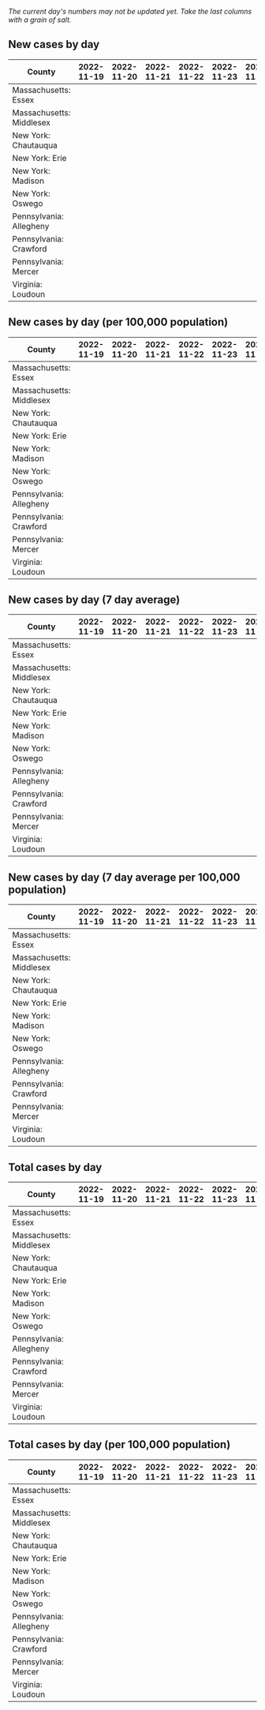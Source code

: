 _The current day's numbers may not be updated yet. Take the last columns with a grain of salt._
## New cases by day

| County | 2022-11-19 | 2022-11-20 | 2022-11-21 | 2022-11-22 | 2022-11-23 | 2022-11-24 | 2022-11-25 |
| --- | --- | --- | --- | --- | --- | --- | --- |
| Massachusetts: Essex |  |  |  |  |  |  |  |
| Massachusetts: Middlesex |  |  |  |  |  |  |  |
| New York: Chautauqua |  |  |  |  |  |  |  |
| New York: Erie |  |  |  |  |  |  |  |
| New York: Madison |  |  |  |  |  |  |  |
| New York: Oswego |  |  |  |  |  |  |  |
| Pennsylvania: Allegheny |  |  |  |  |  |  |  |
| Pennsylvania: Crawford |  |  |  |  |  |  |  |
| Pennsylvania: Mercer |  |  |  |  |  |  |  |
| Virginia: Loudoun |  |  |  |  |  |  |  |

## New cases by day (per 100,000 population)

| County | 2022-11-19 | 2022-11-20 | 2022-11-21 | 2022-11-22 | 2022-11-23 | 2022-11-24 | 2022-11-25 |
| --- | --- | --- | --- | --- | --- | --- | --- |
| Massachusetts: Essex |  |  |  |  |  |  |  |
| Massachusetts: Middlesex |  |  |  |  |  |  |  |
| New York: Chautauqua |  |  |  |  |  |  |  |
| New York: Erie |  |  |  |  |  |  |  |
| New York: Madison |  |  |  |  |  |  |  |
| New York: Oswego |  |  |  |  |  |  |  |
| Pennsylvania: Allegheny |  |  |  |  |  |  |  |
| Pennsylvania: Crawford |  |  |  |  |  |  |  |
| Pennsylvania: Mercer |  |  |  |  |  |  |  |
| Virginia: Loudoun |  |  |  |  |  |  |  |

## New cases by day (7 day average)

| County | 2022-11-19 | 2022-11-20 | 2022-11-21 | 2022-11-22 | 2022-11-23 | 2022-11-24 | 2022-11-25 |
| --- | --- | --- | --- | --- | --- | --- | --- |
| Massachusetts: Essex |  |  |  |  |  |  |  |
| Massachusetts: Middlesex |  |  |  |  |  |  |  |
| New York: Chautauqua |  |  |  |  |  |  |  |
| New York: Erie |  |  |  |  |  |  |  |
| New York: Madison |  |  |  |  |  |  |  |
| New York: Oswego |  |  |  |  |  |  |  |
| Pennsylvania: Allegheny |  |  |  |  |  |  |  |
| Pennsylvania: Crawford |  |  |  |  |  |  |  |
| Pennsylvania: Mercer |  |  |  |  |  |  |  |
| Virginia: Loudoun |  |  |  |  |  |  |  |

## New cases by day (7 day average per 100,000 population)

| County | 2022-11-19 | 2022-11-20 | 2022-11-21 | 2022-11-22 | 2022-11-23 | 2022-11-24 | 2022-11-25 |
| --- | --- | --- | --- | --- | --- | --- | --- |
| Massachusetts: Essex |  |  |  |  |  |  |  |
| Massachusetts: Middlesex |  |  |  |  |  |  |  |
| New York: Chautauqua |  |  |  |  |  |  |  |
| New York: Erie |  |  |  |  |  |  |  |
| New York: Madison |  |  |  |  |  |  |  |
| New York: Oswego |  |  |  |  |  |  |  |
| Pennsylvania: Allegheny |  |  |  |  |  |  |  |
| Pennsylvania: Crawford |  |  |  |  |  |  |  |
| Pennsylvania: Mercer |  |  |  |  |  |  |  |
| Virginia: Loudoun |  |  |  |  |  |  |  |

## Total cases by day

| County | 2022-11-19 | 2022-11-20 | 2022-11-21 | 2022-11-22 | 2022-11-23 | 2022-11-24 | 2022-11-25 |
| --- | --- | --- | --- | --- | --- | --- | --- |
| Massachusetts: Essex |  |  |  |  |  |  | 244984 |
| Massachusetts: Middlesex |  |  |  |  |  |  | 416714 |
| New York: Chautauqua |  |  |  |  |  |  | 28398 |
| New York: Erie |  |  |  |  |  |  | 259147 |
| New York: Madison |  |  |  |  |  |  | 16243 |
| New York: Oswego |  |  |  |  |  |  | 33244 |
| Pennsylvania: Allegheny |  |  |  |  |  |  | 326108 |
| Pennsylvania: Crawford |  |  |  |  |  |  | 23785 |
| Pennsylvania: Mercer |  |  |  |  |  |  | 27209 |
| Virginia: Loudoun |  |  |  |  |  |  | 91229 |

## Total cases by day (per 100,000 population)

| County | 2022-11-19 | 2022-11-20 | 2022-11-21 | 2022-11-22 | 2022-11-23 | 2022-11-24 | 2022-11-25 |
| --- | --- | --- | --- | --- | --- | --- | --- |
| Massachusetts: Essex |  |  |  |  |  |  | 31048.6 |
| Massachusetts: Middlesex |  |  |  |  |  |  | 25855.6 |
| New York: Chautauqua |  |  |  |  |  |  | 22377.7 |
| New York: Erie |  |  |  |  |  |  | 28207.9 |
| New York: Madison |  |  |  |  |  |  | 22896.5 |
| New York: Oswego |  |  |  |  |  |  | 27224.9 |
| Pennsylvania: Allegheny |  |  |  |  |  |  | 26817.1 |
| Pennsylvania: Crawford |  |  |  |  |  |  | 28105.0 |
| Pennsylvania: Mercer |  |  |  |  |  |  | 24865.7 |
| Virginia: Loudoun |  |  |  |  |  |  | 22060.6 |

